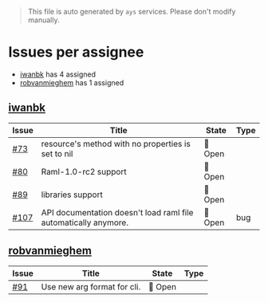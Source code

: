 > This file is auto generated by `ays` services. Please don't modify manually.

# Issues per assignee
- [iwanbk](#iwanbk) has 4 assigned
- [robvanmieghem](#robvanmieghem) has 1 assigned



## [iwanbk](https://github.com/iwanbk)

|Issue|Title|State|Type|
|-----|-----|-----|----|
|[#73](https://github.com/jumpscale/go-raml/issues/73)|resource's method with no properties is set to nil|:red_circle: Open||
|[#80](https://github.com/jumpscale/go-raml/issues/80)|Raml-1.0-rc2 support|:red_circle: Open||
|[#89](https://github.com/jumpscale/go-raml/issues/89)|libraries support |:red_circle: Open||
|[#107](https://github.com/jumpscale/go-raml/issues/107)|API documentation doesn't load raml file automatically anymore.|:red_circle: Open|bug|


## [robvanmieghem](https://github.com/robvanmieghem)

|Issue|Title|State|Type|
|-----|-----|-----|----|
|[#91](https://github.com/jumpscale/go-raml/issues/91)|Use new arg format for cli.|:red_circle: Open||

